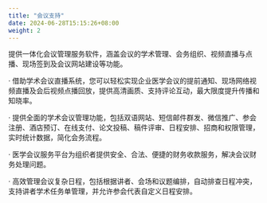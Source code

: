 ```yaml
---
title: "会议支持"
date: 2024-06-28T15:15:26+08:00
weight: 2
---
```


提供一体化会议管理服务软件，涵盖会议的学术管理、会务组织、视频直播与点播、现场签到及会议网站建设等功能。

· 借助学术会议直播系统，您可以轻松实现企业医学会议的提前通知、现场网络视频直播及会后视频点播回放，提供高清画质、支持评论互动，最大限度提升传播和知晓率。

· 提供全面的学术会议管理功能，包括双语网站、短信邮件群发、微信推广、参会注册、酒店预订、在线支付、论文投稿、稿件评审、日程安排、招商和权限管理，实时统计数据，简化会务流程。

· 医学会议服务平台为组织者提供安全、合法、便捷的财务收款服务，解决会议财务处理问题。

· 高效管理会议复杂日程，包括根据讲者、会场和议题编排，自动排查日程冲突，支持讲者学术任务单管理，并允许参会代表自定义日程安排。
